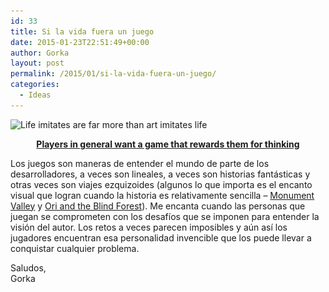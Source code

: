 ```yaml
---
id: 33
title: Si la vida fuera un juego
date: 2015-01-23T22:51:49+00:00
author: Gorka
layout: post
permalink: /2015/01/si-la-vida-fuera-un-juego/
categories:
  - Ideas
---
```

<img src="/wp-content/uploads/2015/01/life-imitates-are-far-more-than-art-imitates-life-300x225.jpg" alt="Life imitates are far more than art imitates life" srcset="/wp-content/uploads/2015/01/life-imitates-are-far-more-than-art-imitates-life-300x225.jpg 300w, /wp-content/uploads/2015/01/life-imitates-are-far-more-than-art-imitates-life.jpg 500w" sizes=" 100vw" />

<p style="text-align: center;">
  <b><a title="Quotes for Game Developers" href="http://www.gamasutra.com/view/news/234346/10_quotes_every_game_developer_should_remember.php" target="_blank">Players in general want a game that rewards them for thinking</a></b>
</p>

Los juegos son maneras de entender el mundo de parte de los desarrolladores, a veces son lineales, a veces son historias fantásticas y otras veces son viajes ezquizoides (algunos lo que importa es el encanto visual que logran cuando la historia es relativamente sencilla &#8211; <a href="http://www.monumentvalleygame.com/" target="_blank">Monument Valley</a> y <a href="https://www.youtube.com/watch?v=ETRJ1XvprOQ" target="_blank">Ori and the Blind Forest</a>). Me encanta cuando las personas que juegan se comprometen con los desafíos que se imponen para entender la visión del autor. Los retos a veces parecen imposibles y aún así los jugadores encuentran esa personalidad invencible que los puede llevar a conquistar cualquier problema.

<p>
  Saludos,<br /> Gorka
</p>
